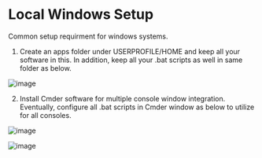 # Local Windows Setup
Common setup requirment for windows systems.
1. Create an apps folder under USERPROFILE/HOME and keep all your software in this. In addition, keep all your .bat scripts as well in same folder as below.
   
![image](https://github.com/GhanapatiGhaniOil/init-local-window-setup/assets/137153378/2133867d-dd20-4b74-9f33-953c88ffd35f)

2. Install Cmder software for multiple console window integration. Eventually, configure all .bat scripts in Cmder window as below to utilize for all consoles.
   
![image](https://github.com/GhanapatiGhaniOil/init-local-window-setup/assets/137153378/f79cc2ae-9f9b-406e-a17d-389011ba0bd6)

![image](https://github.com/GhanapatiGhaniOil/init-local-window-setup/assets/137153378/8934ee25-ade1-4373-9b58-12c26841a9f1)


